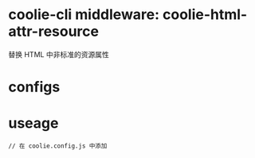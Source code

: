 # coolie-cli middleware: coolie-html-attr-resource

替换 HTML 中非标准的资源属性


# configs



# useage

```
// 在 coolie.config.js 中添加
```

